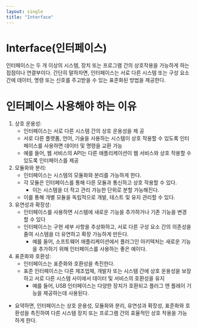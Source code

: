 ```yaml
---
layout: single
title: "Interface"
---
```


# Interface(인터페이스)
인터페이스는 두 개 이상의 시스템, 장치 또는 프로그램 간의 상호작용을 가능하게 하는 접점이나 연결부이다. 간단히 말하자면, 인터페이스는 서로 다른 시스템 또는 구성 요소 간에 데이터, 명령 또는 신호를 주고받을 수 있는 표준화된 방법을 제공한다.

# 인터페이스 사용해야 하는 이유
1. 상호 운용성:
    - 인터페이스는 서로 다른 시스템 간의 상호 운용성을 제   공
    - 서로 다른 플랫폼, 언어, 기술을 사용하는 시스템이 상호 작용할 수 있도록 인터페이스를 사용하면 데이터 및 명령을 교환 가능
    - 예를 들어, 웹 서비스의 API는 다른 애플리케이션이 웹 서비스와 상호 작용할 수 있도록 인터페이스를 제공
2. 모듈화와 분리:
    - 인터페이스는 시스템의 모듈화와 분리를 가능하게 한다.
    - 각 모듈은 인터페이스를 통해 다른 모듈과 통신하고 상호 작용할 수 있다. 
        - 이는 시스템을 더 작고 관리 가능한 단위로 분할 가능해진다.
    - 이를 통해 개별 모듈을 독립적으로 개발, 테스트 및 유지 관리할 수 있다.
3. 유연성과 확장성:
    - 인터페이스를 사용하면 시스템에 새로운 기능을 추가하거나 기존 기능을 변경할 수 있다
    - 인터페이스는 구현 세부 사항을 추상화하고, 서로 다른 구성 요소 간의 의존성을 줄여 시스템을 더 유연하고 확장 가능하게 만든다.
        - 예를 들어, 소프트웨어 애플리케이션에서 플러그인 아키텍처는 새로운 기능을 추가하기 위해 인터페이스를 사용하는 좋은 예이다.
4. 표준화와 호환성: 
    - 인터페이스는 표준화와 호환성을 촉진한다.
    - 표준 인터페이스는 다른 제조업체, 개발자 또는 시스템 간에 상호 운용성을 보장하고 서로 다른 시스템 사이에서 데이터 및 서비스의 호환성을 유지
        - 예를 들어, USB 인터페이스는 다양한 장치가 호환되고 플러그 앤 플레이 기능을 제공하는데 사용된다.

- 요약하면, 인터페이스는 상호 운용성, 모듈화와 분리, 유연성과 확장성, 표준화와 호환성을 촉진하여 다른 시스템 장치 또는 프로그램 간의 효율적인 상호 작용을 가능하게 한다.

